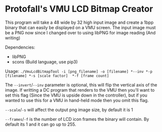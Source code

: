 # Protofall's VMU LCD Bitmap Creator

This program will take a 48 wide by 32 high input image and create a 1bpp binary that can easily be displayed on a VMU screen. The input image must be a PNG now since I changed over to using libPNG for image reading (And writing)

Dependencies:

+ libPNG
+ scons (Build language, use pip3)

Usage:
`./VmuLcdBitmapTool -i [png_filename] -o [filename] *--inv *-p [filename] *-s [scale factor]  *-f [frame count]`

The `--invert`/`--inv` parameter is optional, this will flip the vertical axis of the image. If writting a DC program that renders to the VMU then you'll want to set this flag (Since the VMU is upside down in the controller), but if you wanted to use this for a VMU in hand-held mode then you omit this flag.

`--scale`/`-s` will affect the output png image size, by default it is 1

`--frames`/`-f` is the number of LCD icon frames the binary will contain. By default its 1 and it can go up to 255.

